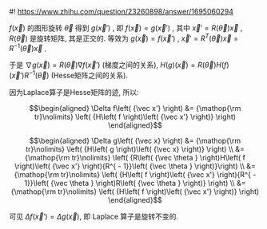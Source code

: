 #! https://www.zhihu.com/question/23260898/answer/1695060294

[comment]: <> (Answer URL: https://www.zhihu.com/question/23260898/answer/1695060294)
[comment]: <> (Question Title: 如何证明拉普拉斯算子为旋转不变算子？)
[comment]: <> (Author Name: 采石工)
[comment]: <> (Create Time: 2021-01-24 15:13:12)

$f\left( \vec{x} \right)$  的图形旋转  $\vec \theta$  得到  $g\left( \vec x' \right)$
, 即  $f\left( \vec{x} \right) = g\left( \vec x' \right)$  , 其中  $\vec x' =
R\left( \vec\theta \right)\vec x$  ,  $R\left( \vec\theta \right)$  是旋转矩阵,
其是正交的. 等效为  $g\left( \vec x \right) = f\left( \vec{x}' \right)$  ,  $\vec x' =
R^{T}\left( \vec\theta \right)\vec x= R^{-1}\left( \vec\theta \right)\vec x$
.

于是  $\nabla g\left( {\vec x} \right) = R\left( \vec\theta \right)\nabla
f\left( {\vec x'} \right)$  (梯度之间的关系),  $H\left( g \right)\left( {\vec x}
\right) = R\left( {\vec \theta } \right)H\left( f \right)\left( {\vec x'}
\right){R^{ - 1}}\left( {\vec \theta } \right)$  (Hesse矩阵之间的关系).

因为Laplace算子是Hesse矩阵的迹, 所以:

$$\begin{aligned} \Delta f\left( {\vec x'} \right) &= {\mathop{\rm
tr}\nolimits} \left( {H\left( f \right)\left( {\vec x'} \right)} \right)
\end{aligned}$$

$$\begin{aligned} 
\Delta g\left( {\vec x} \right) 
&= {\mathop{\rm tr}\nolimits} \left( {H\left( g \right)\left( {\vec x} \right)} \right) \\
&= {\mathop{\rm tr}\nolimits} \left( {R\left( {\vec \theta } \right)H\left( f \right)\left( {\vec x'} \right){R^{ - 1}}\left( {\vec \theta } \right)}\right) \\ 
&= {\mathop{\rm tr}\nolimits} \left( {H\left( f \right)\left( {\vec x'} \right){R^{ - 1}}\left( {\vec \theta } \right)R\left( {\vec \theta } \right)} \right) \\
&= {\mathop{\rm tr}\nolimits} \left( {H\left( f \right)\left( {\vec x'} \right)} \right) 
\end{aligned}$$

可见  $\Delta f\left( {\vec x'} \right) = \Delta g\left( {\vec x} \right)$, 即 Laplace 算子是旋转不变的.

